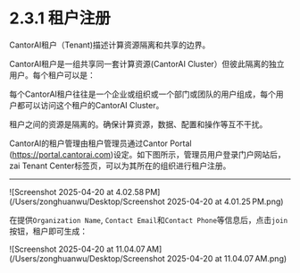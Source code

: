 # 2.3.1 租户注册

CantorAI租户（Tenant)描述计算资源隔离和共享的边界。

CantorAI租户是一组共享同一套计算资源(CantorAI Cluster）但彼此隔离的独立用户。每个租户可以是：

每个CantorAI租户往往是一个企业或组织或一个部门或团队的用户组成，每个用户都可以访问这个租户的CantorAI Cluster。

租户之间的资源是隔离的。确保计算资源，数据、配置和操作等互不干扰。

CantorAI的租户管理由租户管理员通过Cantor Portal (https://portal.cantorai.com)设定。如下图所示，管理员用户登录门户网站后，zai Tenant Center标签页，可以为其所在的组织进行租户注册。

------

![Screenshot 2025-04-20 at 4.02.58 PM](/Users/zonghuanwu/Desktop/Screenshot 2025-04-20 at 4.01.25 PM.png)

在提供`Organization Name`, `Contact Email`和`Contact Phone`等信息后，点击`join`按钮，租户即可生成：

![Screenshot 2025-04-20 at 11.04.07 AM](/Users/zonghuanwu/Desktop/Screenshot 2025-04-20 at 11.04.07 AM.png)